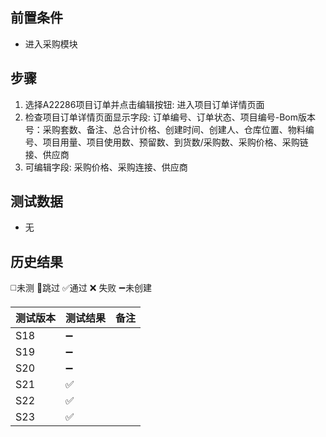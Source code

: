 
## 前置条件

- 进入采购模块

## 步骤

1. 选择A22286项目订单并点击编辑按钮: 进入项目订单详情页面
2. 检查项目订单详情页面显示字段: 订单编号、订单状态、项目编号-Bom版本号：采购套数、备注、总合计价格、创建时间、创建人、仓库位置、物料编号、项目用量、项目使用数、预留数、到货数/采购数、采购价格、采购链接、供应商
3. 可编辑字段: 采购价格、采购连接、供应商

## 测试数据

- 无

## 历史结果
 ◻️未测    🚫跳过     ✅通过    ❌ 失败    ➖未创建
 
| 测试版本 | 测试结果 | 备注 |
| ---- | ---- | ---- |
| S18 | ➖ |  |
| S19 | ➖ |  |
| S20 | ➖ |  |
| S21 | ✅ |  |
| S22 | ✅ |  |
| S23 | ✅ |  |
